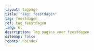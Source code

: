 ```yaml
---
layout: tagpage
title: "Tag: feestdagen"
tag: feestdagen
ref: tag_feestdagen
lang: nl
description: Tag pagina voor feestdagen
sitemap: false
robots: noindex
---
```

